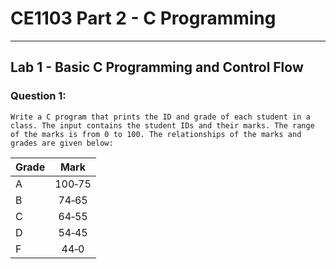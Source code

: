 # **CE1103 Part 2 - C Programming**
--- 


## **Lab 1 - Basic C Programming and Control Flow**

### Question 1:
    Write a C program that prints the ID and grade of each student in a class. The input contains the student IDs and their marks. The range of the marks is from 0 to 100. The relationships of the marks and grades are given below:

| Grade         | Mark          |
| ------------- |:-------------:| 
| A             | 100‐75        | 
| B             | 74‐65         |
| C             | 64‐55         |
| D             | 54‐45         |
| F             | 44‐0          |